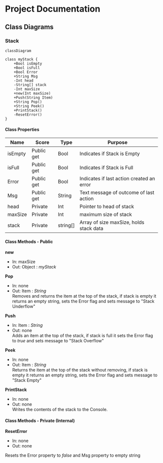 # Project Documentation  
## Class Diagrams  
### Stack  
```mermaid
classDiagram

class myStack {
    +Bool isEmpty
    +Bool isFull
    +Bool Error
    +String Msg  
    -Int head
    -String[] stack
    -Int maxSize
    +new(Int maxSize)
    +Push(String Item)
    +String Pop()
    +String Peek()
    +PrintStack()
    -ResetError()
}
```
#### Class Properties

|Name|Score|Type|Purpose|  
|-|-|-|-|  
|isEmpty|Public get|Bool|Indicates if Stack is Empty|  
|isFull|Public get|Bool|Indicates if Stack is Full|  
|Error|Public get|Bool|Indicates if last action created an error|
|Msg|Public get|String|Text message of outcome of last action|
|head|Private|Int|Pointer to head of stack|
|maxSize|Private|Int|maximum size of stack|
|stack|Private|string[]|Array of size maxSize, holds stack data|

#### Class Methods - Public

**new** 
- In: maxSize
- Out: Object : *myStack*

**Pop**
- In: none
- Out: Item : *String*  
Removes and returns the item at the top of the stack, if stack is empty it returns an empty string, sets the Error flag and sets message to "Stack Underflow"  

**Push**
- In: Item : *String*
- Out: none  
Adds an item at the top of the stack, if stack is full it sets the Error flag to *true* and sets message to "Stack Overflow"  

**Peek**
- In: none
- Out: Item : *String*  
Returns the item at the top of the stack without removing, if stack is empty it returns an empty string, sets the Error flag and sets message to "Stack Empty"  

**PrintStack**
- In: none  
- Out: none  
Writes the contents of the stack to the Console.  

#### Class Methods - Private (Internal)

**ResetError**
- In: none
- Out: none  

Resets the Error property to *false* and Msg property to empty string
